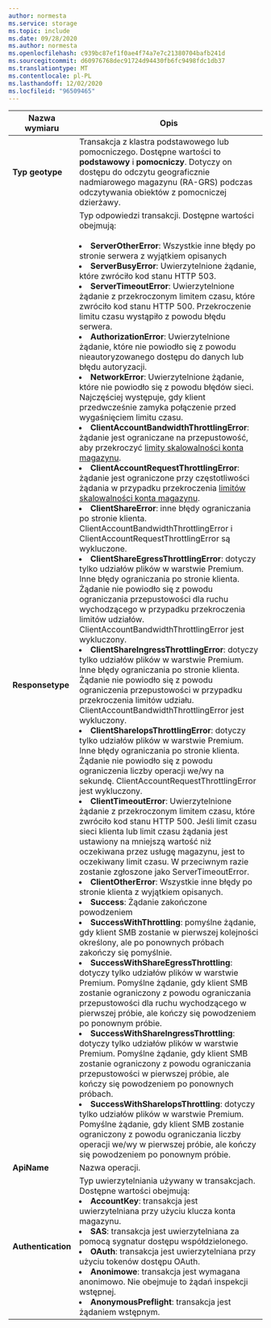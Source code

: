 ```yaml
---
author: normesta
ms.service: storage
ms.topic: include
ms.date: 09/28/2020
ms.author: normesta
ms.openlocfilehash: c939bc87ef1f0ae4f74a7e7c21380704bafb241d
ms.sourcegitcommit: d60976768dec91724d94430fb6fc9498fdc1db37
ms.translationtype: MT
ms.contentlocale: pl-PL
ms.lasthandoff: 12/02/2020
ms.locfileid: "96509465"
---
```

| Nazwa wymiaru | Opis |
| ------------------- | ----------------- |
| **Typ geotype** | Transakcja z klastra podstawowego lub pomocniczego. Dostępne wartości to **podstawowy** i **pomocniczy**. Dotyczy on dostępu do odczytu geograficznie nadmiarowego magazynu (RA-GRS) podczas odczytywania obiektów z pomocniczej dzierżawy. |
| **Responsetype** | Typ odpowiedzi transakcji. Dostępne wartości obejmują: <br/><br/> <li>**ServerOtherError**: Wszystkie inne błędy po stronie serwera z wyjątkiem opisanych </li> <li>**ServerBusyError**: Uwierzytelnione żądanie, które zwróciło kod stanu HTTP 503. </li> <li>**ServerTimeoutError**: Uwierzytelnione żądanie z przekroczonym limitem czasu, które zwróciło kod stanu HTTP 500. Przekroczenie limitu czasu wystąpiło z powodu błędu serwera. </li> <li>**AuthorizationError**: Uwierzytelnione żądanie, które nie powiodło się z powodu nieautoryzowanego dostępu do danych lub błędu autoryzacji. </li> <li>**NetworkError**: Uwierzytelnione żądanie, które nie powiodło się z powodu błędów sieci. Najczęściej występuje, gdy klient przedwcześnie zamyka połączenie przed wygaśnięciem limitu czasu. </li><li>**ClientAccountBandwidthThrottlingError**: żądanie jest ograniczane na przepustowość, aby przekroczyć [limity skalowalności konta magazynu](../articles/storage/common/scalability-targets-standard-account.md?toc=%2fazure%2fstorage%2fblobs%2ftoc.json).</li><li>**ClientAccountRequestThrottlingError**: żądanie jest ograniczone przy częstotliwości żądania w przypadku przekroczenia [limitów skalowalności konta magazynu](../articles/storage/common/scalability-targets-standard-account.md?toc=%2fazure%2fstorage%2fblobs%2ftoc.json).<li>**ClientShareError**: inne błędy ograniczania po stronie klienta. ClientAccountBandwidthThrottlingError i ClientAccountRequestThrottlingError są wykluczone.</li><li>**ClientShareEgressThrottlingError**: dotyczy tylko udziałów plików w warstwie Premium. Inne błędy ograniczania po stronie klienta. Żądanie nie powiodło się z powodu ograniczania przepustowości dla ruchu wychodzącego w przypadku przekroczenia limitów udziałów. ClientAccountBandwidthThrottlingError jest wykluczony.</li><li>**ClientShareIngressThrottlingError**: dotyczy tylko udziałów plików w warstwie Premium. Inne błędy ograniczania po stronie klienta. Żądanie nie powiodło się z powodu ograniczenia przepustowości w przypadku przekroczenia limitów udziału. ClientAccountBandwidthThrottlingError jest wykluczony.</li><li>**ClientShareIopsThrottlingError**: dotyczy tylko udziałów plików w warstwie Premium. Inne błędy ograniczania po stronie klienta. Żądanie nie powiodło się z powodu ograniczenia liczby operacji we/wy na sekundę. ClientAccountRequestThrottlingError jest wykluczony.</li><li>**ClientTimeoutError**: Uwierzytelnione żądanie z przekroczonym limitem czasu, które zwróciło kod stanu HTTP 500. Jeśli limit czasu sieci klienta lub limit czasu żądania jest ustawiony na mniejszą wartość niż oczekiwana przez usługę magazynu, jest to oczekiwany limit czasu. W przeciwnym razie zostanie zgłoszone jako ServerTimeoutError. </li> <li>**ClientOtherError**: Wszystkie inne błędy po stronie klienta z wyjątkiem opisanych. </li> <li>**Success**: Żądanie zakończone powodzeniem</li> <li> **SuccessWithThrottling**: pomyślne żądanie, gdy klient SMB zostanie w pierwszej kolejności określony, ale po ponownych próbach zakończy się pomyślnie.</li><li> **SuccessWithShareEgressThrottling**: dotyczy tylko udziałów plików w warstwie Premium. Pomyślne żądanie, gdy klient SMB zostanie ograniczony z powodu ograniczania przepustowości dla ruchu wychodzącego w pierwszej próbie, ale kończy się powodzeniem po ponownym próbie.</li><li> **SuccessWithShareIngressThrottling**: dotyczy tylko udziałów plików w warstwie Premium. Pomyślne żądanie, gdy klient SMB zostanie ograniczony z powodu ograniczania przepustowości w pierwszej próbie, ale kończy się powodzeniem po ponownych próbach.</li><li> **SuccessWithShareIopsThrottling**: dotyczy tylko udziałów plików w warstwie Premium. Pomyślne żądanie, gdy klient SMB zostanie ograniczony z powodu ograniczania liczby operacji we/wy w pierwszej próbie, ale kończy się powodzeniem po ponownym próbie.</li> |
| **ApiName** | Nazwa operacji. 
| **Authentication** | Typ uwierzytelniania używany w transakcjach. Dostępne wartości obejmują: <br/> <li>**AccountKey**: transakcja jest uwierzytelniana przy użyciu klucza konta magazynu.</li> <li>**SAS**: transakcja jest uwierzytelniana za pomocą sygnatur dostępu współdzielonego.</li> <li>**OAuth**: transakcja jest uwierzytelniana przy użyciu tokenów dostępu OAuth.</li> <li>**Anonimowe**: transakcja jest wymagana anonimowo. Nie obejmuje to żądań inspekcji wstępnej.</li> <li>**AnonymousPreflight**: transakcja jest żądaniem wstępnym.</li> |